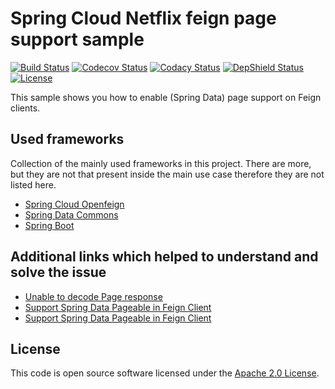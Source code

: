# Spring Cloud Netflix feign page support sample
[![Build Status](https://travis-ci.org/ingogriebsch/sample-spring-cloud-openfeign-page-support.svg?branch=master)](https://travis-ci.org/ingogriebsch/sample-spring-cloud-openfeign-page-support)
[![Codecov Status](https://codecov.io/gh/ingogriebsch/sample-spring-cloud-openfeign-page-support/branch/master/graph/badge.svg)](https://codecov.io/gh/ingogriebsch/sample-spring-cloud-openfeign-page-support)
[![Codacy Status](https://api.codacy.com/project/badge/Grade/8916c0046d9a4090ac8aa117f598f37f)](https://app.codacy.com/app/ingo.griebsch/sample-spring-cloud-openfeign-page-support?utm_source=github.com&utm_medium=referral&utm_content=ingogriebsch/sample-spring-cloud-openfeign-page-support&utm_campaign=Badge_Grade_Dashboard)
[![DepShield Status](https://depshield.sonatype.org/badges/ingogriebsch/sample-spring-cloud-openfeign-page-support/depshield.svg)](https://depshield.github.io)
[![License](http://img.shields.io/:license-apache-blue.svg)](http://www.apache.org/licenses/LICENSE-2.0.html)

This sample shows you how to enable (Spring Data) page support on Feign clients.

## Used frameworks
Collection of the mainly used frameworks in this project. There are more, but they are not that present inside the main use case therefore they are not listed here.

*   [Spring Cloud Openfeign](https://cloud.spring.io/spring-cloud-openfeign/reference/html/)
*   [Spring Data Commons](https://docs.spring.io/spring-data/data-commons/docs/1.13.10.RELEASE/reference/html/)
*   [Spring Boot](https://docs.spring.io/spring-boot/docs/2.1.7.RELEASE/reference/htmlsingle/)

## Additional links which helped to understand and solve the issue

*   [Unable to decode Page<T> response](https://github.com/spring-cloud/spring-cloud-openfeign/issues/205)
*   [Support Spring Data Pageable in Feign Client](https://github.com/spring-cloud/spring-cloud-netflix/issues/556)
*   [Support Spring Data Pageable in Feign Client](https://github.com/spring-cloud/spring-cloud-openfeign/issues/26)

## License
This code is open source software licensed under the [Apache 2.0 License](https://www.apache.org/licenses/LICENSE-2.0.html).
